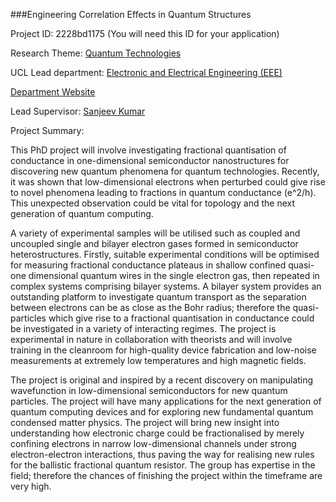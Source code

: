 ###Engineering Correlation Effects in Quantum Structures

Project ID: 2228bd1175
(You will need this ID for your application)

Research Theme: [Quantum Technologies](../themes/quantum-technologies.md)

UCL Lead department: [Electronic and Electrical Engineering (EEE)](../departments/electronic-and-electrical-engineering.md)

[Department Website](https://www.ucl.ac.uk/electronic-electrical-engineering)

Lead Supervisor: [Sanjeev Kumar](https://iris.ucl.ac.uk/iris/browse/profile?upi=SKUMA71)

Project Summary:

This PhD project will involve investigating fractional quantisation of conductance in one-dimensional semiconductor nanostructures for discovering new quantum phenomena for quantum technologies. Recently, it was shown that low-dimensional electrons when perturbed could give rise to novel phenomena leading to fractions in quantum conductance (e^2/h). This unexpected observation could be vital for topology and the next generation of quantum computing.
 
  A variety of experimental samples will be utilised such as coupled and uncoupled single and bilayer electron gases formed in semiconductor heterostructures. Firstly, suitable experimental conditions will be optimised for measuring fractional conductance plateaus in shallow confined quasi-one dimensional quantum wires in the single electron gas, then repeated in complex systems comprising bilayer systems. A bilayer system provides an outstanding platform to investigate quantum transport as the separation between electrons can be as close as the Bohr radius; therefore the quasi-particles which give rise to a fractional quantisation in conductance could be investigated in a variety of interacting regimes. The project is experimental in nature in collaboration with theorists and will involve training in the cleanroom for high-quality device fabrication and low-noise measurements at extremely low temperatures and high magnetic fields.
 
 The project is original and inspired by a recent discovery on manipulating wavefunction in low-dimensional semiconductors for new quantum particles. The project will have many applications for the next generation of quantum computing devices and for exploring new fundamental quantum condensed matter physics. The project will bring new insight into understanding how electronic charge could be fractionalised by merely confining electrons in narrow low-dimensional channels under strong electron-electron interactions, thus paving the way for realising new rules for the ballistic fractional quantum resistor. The group has expertise in the field; therefore the chances of finishing the project within the timeframe are very high.